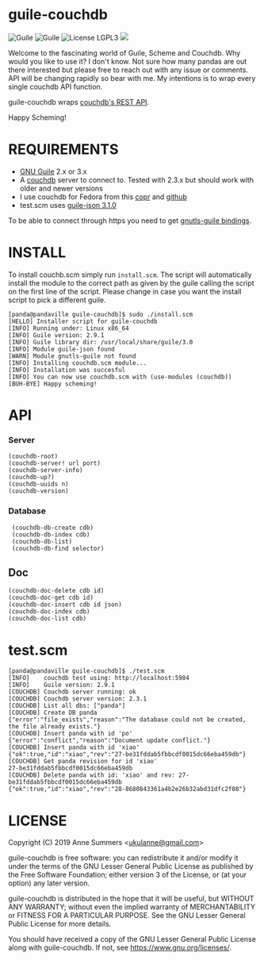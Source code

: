 # guile-couchdb
![Guile](http://img.shields.io/badge/Guile-3.x-cyan)
![Guile](http://img.shields.io/badge/Guile-2.x-blue)
![License LGPL3](https://img.shields.io/badge/LICENSE-LGPL%203-brightgreen)
![](https://img.shields.io/github/repo-size/ukulanne/guile-couchdb?style=plastic)

Welcome to the fascinating world of Guile, Scheme and Couchdb. Why would you like to use it? I don't know. Not sure how many pandas are out there interested but please free to reach out with any issue or comments. API will be changing rapidly
so bear with me. My intentions is to wrap every single couchdb API function.

guile-couchdb wraps [couchdb's REST API](https://docs.couchdb.org/en/stable/api/index.html).

Happy Scheming!

# REQUIREMENTS

- [GNU Guile](https://www.gnu.org/software/guile/) 2.x or 3.x
- A [couchdb](http://couchdb.apache.org/) server to connect to. Tested with 2.3.x but should work with older and newer versions
- I use couchdb for Fedora from this [copr](https://copr.fedorainfracloud.org/coprs/adrienverge/couchdb/) and [github](https://github.com/adrienverge/copr-couchdb)
- test.scm uses [guile-json 3.1.0](https://github.com/aconchillo/guile-json) 

To be able to connect through https you need to get [gnutls-guile bindings](https://www.gnutls.org/manual/gnutls-guile.html).

# INSTALL

To install couchb.scm simply run `install.scm`. The script will automatically install the module to the correct path as given by the guile calling the script on the first line of the script. Please change in case you want the install script to pick a different guile.


```
[panda@pandaville guile-couchdb]$ sudo ./install.scm 
[HELLO] Installer script for guile-couchdb
[INFO] Running under: Linux x86_64
[INFO] Guile version: 2.9.1
[INFO] Guile library dir: /usr/local/share/guile/3.0
[INFO] Module guile-json found
[WARN] Module gnutls-guile not found
[INFO] Installing couchdb.scm module...
[INFO] Installation was succesful
[INFO] You can now use couchdb.scm with (use-modules (couchdb))
[BUH-BYE] Happy scheming!
```

# API

### Server
 ```
 (couchdb-root)
 (couchdb-server! url port)
 (couchdb-server-info)
 (couchdb-up?) 
 (couchdb-uuids n)
 (couchdb-version)
```

### Database
```
 (couchdb-db-create cdb)
 (couchdb-db-index cdb)
 (couchdb-db-list)
 (couchdb-db-find selector)
``` 

## Doc
 ```
 (couchdb-doc-delete cdb id)
 (couchdb-doc-get cdb id)
 (couchdb-doc-insert cdb id json)
 (couchdb-doc-index cdb)
 (couchdb-doc-list cdb)

```

# test.scm

```
[panda@pandaville guile-couchdb]$ ./test.scm 
[INFO]    couchdb test using: http://localhost:5984
[INFO]    Guile version: 2.9.1
[COUCHDB] Couchdb server running: ok
[COUCHDB] Couchdb server version: 2.3.1
[COUCHDB] List all dbs: ["panda"]
[COUCHDB] Create DB panda
{"error":"file_exists","reason":"The database could not be created, the file already exists."}
[COUCHDB] Insert panda with id 'po'
{"error":"conflict","reason":"Document update conflict."}
[COUCHDB] Insert panda with id 'xiao'
{"ok":true,"id":"xiao","rev":"27-be31fddab5fbbcdf0015dc66eba459db"}
[COUCHDB] Get panda revision for id 'xiao'
27-be31fddab5fbbcdf0015dc66eba459db
[COUCHDB] Delete panda with id: 'xiao' and rev: 27-be31fddab5fbbcdf0015dc66eba459db
{"ok":true,"id":"xiao","rev":"28-8680843361a4b2e26b32abd31dfc2f08"}
```
# LICENSE

Copyright (C) 2019 Anne Summers &lt;ukulanne@gmail.com&gt;

guile-couchdb is free software: you can redistribute it and/or modify it under the terms of the GNU Lesser General Public License as published by the Free Software Foundation; either version 3 of the License, or (at your option) any later version.

guile-couchdb is distributed in the hope that it will be useful, but WITHOUT ANY WARRANTY; without even the implied warranty of MERCHANTABILITY or FITNESS FOR A PARTICULAR PURPOSE. See the GNU Lesser General Public License for more details.

You should have received a copy of the GNU Lesser General Public License along with guile-couchdb. If not, see https://www.gnu.org/licenses/.

